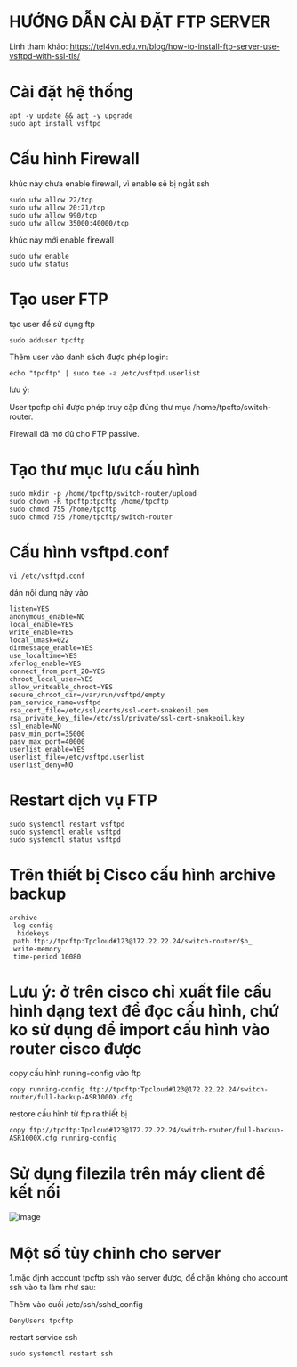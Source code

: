 # HƯỚNG DẪN CÀI ĐẶT FTP SERVER

Linh tham khảo: https://tel4vn.edu.vn/blog/how-to-install-ftp-server-use-vsftpd-with-ssl-tls/

# Cài đặt hệ thống

```
apt -y update && apt -y upgrade
sudo apt install vsftpd
```

# Cấu hình Firewall
khúc này chưa enable firewall, vì enable sẽ bị ngắt ssh

```
sudo ufw allow 22/tcp
sudo ufw allow 20:21/tcp
sudo ufw allow 990/tcp
sudo ufw allow 35000:40000/tcp
```
khúc này mới enable firewall

```
sudo ufw enable
sudo ufw status

```

# Tạo user FTP
tạo user để sử dụng ftp

```
sudo adduser tpcftp
```

Thêm user vào danh sách được phép login:

```
echo "tpcftp" | sudo tee -a /etc/vsftpd.userlist
```
lưu ý:

User tpcftp chỉ được phép truy cập đúng thư mục /home/tpcftp/switch-router.

Firewall đã mở đủ cho FTP passive.

# Tạo thư mục lưu cấu hình

```
sudo mkdir -p /home/tpcftp/switch-router/upload
sudo chown -R tpcftp:tpcftp /home/tpcftp
sudo chmod 755 /home/tpcftp
sudo chmod 755 /home/tpcftp/switch-router
```

# Cấu hình vsftpd.conf

```
vi /etc/vsftpd.conf
```
dán nội dung này vào

```
listen=YES
anonymous_enable=NO
local_enable=YES
write_enable=YES
local_umask=022
dirmessage_enable=YES
use_localtime=YES
xferlog_enable=YES
connect_from_port_20=YES
chroot_local_user=YES
allow_writeable_chroot=YES
secure_chroot_dir=/var/run/vsftpd/empty
pam_service_name=vsftpd
rsa_cert_file=/etc/ssl/certs/ssl-cert-snakeoil.pem
rsa_private_key_file=/etc/ssl/private/ssl-cert-snakeoil.key
ssl_enable=NO
pasv_min_port=35000
pasv_max_port=40000
userlist_enable=YES
userlist_file=/etc/vsftpd.userlist
userlist_deny=NO
```

# Restart dịch vụ FTP

```
sudo systemctl restart vsftpd
sudo systemctl enable vsftpd
sudo systemctl status vsftpd
```
# Trên thiết bị Cisco cấu hình archive backup

```
archive
 log config
  hidekeys
 path ftp://tpcftp:Tpcloud#123@172.22.22.24/switch-router/$h_
 write-memory
 time-period 10080
```

# Lưu ý: ở trên cisco chỉ xuất file cấu hình dạng text để đọc cấu hình, chứ ko sử dụng để import cấu hình vào router cisco được

copy cấu hình runing-config vào ftp

```
copy running-config ftp://tpcftp:Tpcloud#123@172.22.22.24/switch-router/full-backup-ASR1000X.cfg

```

restore cấu hình từ ftp ra thiết bị

```
copy ftp://tpcftp:Tpcloud#123@172.22.22.24/switch-router/full-backup-ASR1000X.cfg running-config
```

# Sử dụng filezila trên máy client để kết nối
![image](https://github.com/user-attachments/assets/9ac6cc6c-3a88-4773-a020-b1456b6e2bdd)


# Một số tùy chỉnh cho server
1.mặc định account tpcftp ssh vào server được, để chặn không cho account ssh vào ta làm như sau:

Thêm vào cuối /etc/ssh/sshd_config

```
DenyUsers tpcftp
```
restart service ssh

```
sudo systemctl restart ssh
```

